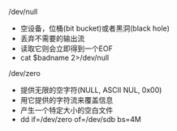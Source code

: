 /dev/null
- 空设备，位桶(bit bucket)或者黑洞(black hole)
- 丢弃不需要的输出流
- 读取它则会立即得到一个EOF
- cat $badname 2>/dev/null

/dev/zero
- 提供无限的空字符(NULL, ASCII NUL, 0x00)
- 用它提供的字符流来覆盖信息
- 产生一个特定大小的空白文件
- dd if=/dev/zero of=/dev/sdb bs=4M